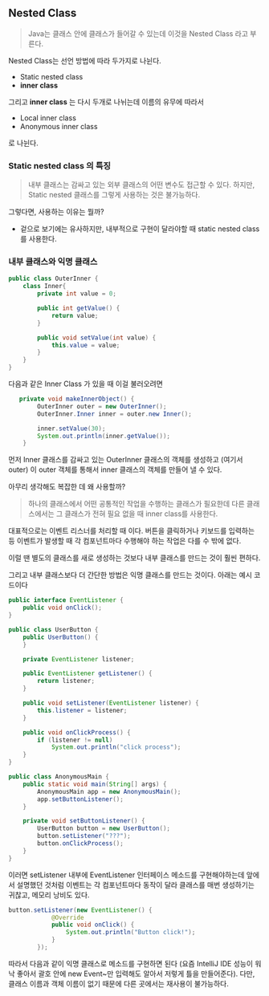 ## Nested Class
> Java는 클래스 안에 클래스가 들어갈 수 있는데 이것을 Nested Class 라고 부른다.

Nested Class는 선언 방법에 따라 두가지로 나뉜다.

* Static nested class
* **inner class**

그리고 **inner class** 는 다시 두개로 나뉘는데 이름의 유무에 따라서
* Local inner class
* Anonymous inner class

로 나뉜다.



### Static nested class 의 특징

> 내부 클래스는 감싸고 있는 외부 클래스의 어떤 변수도 접근할 수 있다. 하지만, Static nested 클래스를 그렇게 사용하는 것은 불가능하다.

그렇다면, 사용하는 이유는 뭘까?
* 겉으로 보기에는 유사하지만, 내부적으로 구현이 달라야할 때 static nested class 를 사용한다.


### 내부 클래스와 익명 클래스

```java
public class OuterInner {
    class Inner{
        private int value = 0;

        public int getValue() {
            return value;
        }

        public void setValue(int value) {
            this.value = value;
        }
    }
}
```

다음과 같은 Inner Class 가 있을 때 이걸 불러오려면

```java
   private void makeInnerObject() {
        OuterInner outer = new OuterInner();
        OuterInner.Inner inner = outer.new Inner();

        inner.setValue(30);
        System.out.println(inner.getValue());
    }
```
먼저 Inner 클래스를 감싸고 있는 OuterInner 클래스의 객체를 생성하고 (여기서 outer)
이 outer 객체를 통해서 inner 클래스의 객체를 만들어 낼 수 있다.


아무리 생각해도 복잡한 데 왜 사용할까?

>하나의 클래스에서 어떤 공통적인 작업을 수행하는 클래스가 필요한데 다른 클래스에서는 그 클래스가 전혀 필요 없을 때 inner class를 사용한다.

대표적으로는 이벤트 리스너를 처리할 때 이다. 버튼을 클릭하거나 키보드를 입력하는 등 이벤트가 발생할 때 각 컴포넌트마다 수행해야 하는 작업은 다를 수 밖에 없다.

이럴 땐 별도의 클래스를 새로 생성하는 것보다 내부 클래스를 만드는 것이 훨씬 편하다.

그리고 내부 클래스보다 더 간단한 방법은 익명 클래스를 만드는 것이다.
아래는 예시 코드이다

```java
public interface EventListener {
    public void onClick();
}
```

```java
public class UserButton {
    public UserButton() {
    }

    private EventListener listener;

    public EventListener getListener() {
        return listener;
    }

    public void setListener(EventListener listener) {
        this.listener = listener;
    }

    public void onClickProcess() {
        if (listener != null)
            System.out.println("click process");
    }
}
```


```java
public class AnonymousMain {
    public static void main(String[] args) {
        AnonymousMain app = new AnonymousMain();
        app.setButtonListener();
    }

    private void setButtonListener() {
        UserButton button = new UserButton();
        button.setListener("???");
        button.onClickProcess();
    }
}

```

이러면 setListener 내부에 EventListener 인터페이스 메소드를 구현해야하는데 앞에서 설명했던 것처럼 이벤트는 각 컴포넌트마다 동작이 달라 클래스를 매번 생성하기는 귀찮고, 메모리 낭비도 있다.

```java
button.setListener(new EventListener() {
            @Override
            public void onClick() {
                System.out.println("Button click!");
            }
        });
```

따라서 다음과 같이 익명 클래스로 메소드를 구현하면 된다
(요즘 IntelliJ IDE 성능이 워낙 좋아서 괄호 안에 new Event~만 입력해도 알아서 저렇게 틀을 만들어준다). 다만, 클래스 이름과 객체 이름이 없기 때문에 다른 곳에서는 재사용이 불가능하다.